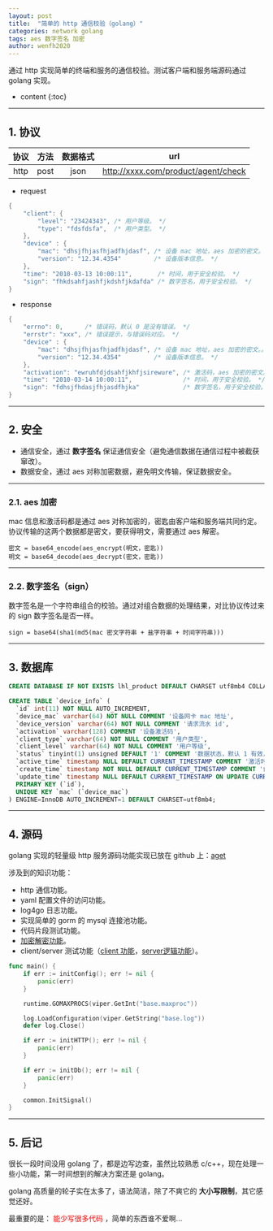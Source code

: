 ```yaml
---
layout: post
title:  "简单的 http 通信校验（golang）"
categories: network golang
tags: aes 数字签名 加密
author: wenfh2020
---
```


通过 http 实现简单的终端和服务的通信校验。测试客户端和服务端源码通过 golang 实现。




* content
{:toc}

---

## 1. 协议

| 协议  | 方法  | 数据格式 |                 url                 |
| :---: | :---: | :------: | :---------------------------------: |
| http  | post  |   json   | http://xxxx.com/product/agent/check |

* request

```c
{
    "client": {
        "level": "23424343", /* 用户等级。 */
        "type": "fdsfdsfa",  /* 用户类型。 */
    },
    "device" : {
        "mac": "dhsjfhjasfhjadfhjdasf", /* 设备 mac 地址，aes 加密的密文。 */
        "version": "12.34.4354"         /* 设备版本信息。 */
    },
    "time": "2010-03-13 10:00:11",       /* 时间，用于安全校验。 */
    "sign": "fhkdsahfjashfjkdshfjkdafda" /* 数字签名，用于安全校验。 */
}
```

* response

```c
{
    "errno": 0,      /* 错误码，默认 0 是没有错误。 */
    "errstr": "xxx", /* 错误提示，与错误码对应。 */
    "device" : {
        "mac": "dhsjfhjasfhjadfhjdasf", /* 设备 mac 地址，aes 加密的密文。。 */
        "version": "12.34.4354"         /* 设备版本信息。 */
    },
    "activation": "ewruhfdjdsahfjkhfjsirewure", /* 激活码，aes 加密的密文。 */
    "time": "2010-03-14 10:00:11",              /* 时间，用于安全校验。 */
    "sign": "fdhsjfhdasjfhjasdfhjka"            /* 数字签名，用于安全校验。 */
}
```

---

## 2. 安全

* 通信安全，通过 **数字签名** 保证通信安全（避免通信数据在通信过程中被截获窜改）。
* 数据安全，通过 aes 对称加密数据，避免明文传输，保证数据安全。

---

### 2.1. aes 加密

mac 信息和激活码都是通过 aes 对称加密的，密匙由客户端和服务端共同约定。协议传输的这两个数据都是密文，要获得明文，需要通过 aes 解密。

```shell
密文 = base64_encode(aes_encrypt(明文，密匙))
明文 = base64_decode(aes_decrypt(密文，密匙))
```

---

### 2.2. 数字签名（sign）

数字签名是一个字符串组合的校验。通过对组合数据的处理结果，对比协议传过来的 sign 数字签名是否一样。

```shell
sign = base64(sha1(md5(mac 密文字符串 + 盐字符串 + 时间字符串)))
```

---

## 3. 数据库

```sql
CREATE DATABASE IF NOT EXISTS lhl_product DEFAULT CHARSET utf8mb4 COLLATE utf8mb4_general_ci;

CREATE TABLE `device_info` (
  `id` int(11) NOT NULL AUTO_INCREMENT,
  `device_mac` varchar(64) NOT NULL COMMENT '设备网卡 mac 地址',
  `device_version` varchar(64) NOT NULL COMMENT '请求流水 id',
  `activation` varchar(128) COMMENT '设备激活码',
  `client_type` varchar(64) NOT NULL COMMENT '用户类型',
  `client_level` varchar(64) NOT NULL COMMENT '用户等级',
  `status` tinyint(1) unsigned DEFAULT '1' COMMENT '数据状态，默认 1 有效，0 无效',
  `active_time` timestamp NULL DEFAULT CURRENT_TIMESTAMP COMMENT '激活时间',
  `create_time` timestamp NOT NULL DEFAULT CURRENT_TIMESTAMP COMMENT '创建时间',
  `update_time` timestamp NULL DEFAULT CURRENT_TIMESTAMP ON UPDATE CURRENT_TIMESTAMP COMMENT '更新时间',
  PRIMARY KEY (`id`),
  UNIQUE KEY `mac` (`device_mac`)
) ENGINE=InnoDB AUTO_INCREMENT=1 DEFAULT CHARSET=utf8mb4;
```

---

## 4. 源码

golang 实现的轻量级 http 服务源码功能实现已放在 github 上：[aget](https://github.com/wenfh2020/agent)

涉及到的知识功能：

* http 通信功能。
* yaml 配置文件的访问功能。
* log4go 日志功能。
* 实现简单的 gorm 的 mysql 连接池功能。
* 代码片段测试功能。
* [加密解密功能](https://github.com/wenfh2020/agent/blob/master/common/crypto.go)。
* client/server 测试功能（[client 功能](https://github.com/wenfh2020/agent/blob/master/client/client.go)，[server逻辑功能](https://github.com/wenfh2020/agent/blob/master/proto/proto.go)）。

```go
func main() {
    if err := initConfig(); err != nil {
        panic(err)
    }

    runtime.GOMAXPROCS(viper.GetInt("base.maxproc"))

    log.LoadConfiguration(viper.GetString("base.log"))
    defer log.Close()

    if err := initHTTP(); err != nil {
        panic(err)
    }

    if err := initDb(); err != nil {
        panic(err)
    }

    common.InitSignal()
}
```

---

## 5. 后记

很长一段时间没用 golang 了，都是边写边查，虽然比较熟悉 c/c++，现在处理一些小功能，第一时间想到的解决方案还是 golang。

golang 高质量的轮子实在太多了，语法简洁，除了不爽它的 **大小写限制**，其它感觉还好。

最重要的是：<font color=red> 能少写很多代码 </font>，简单的东西谁不爱啊...
